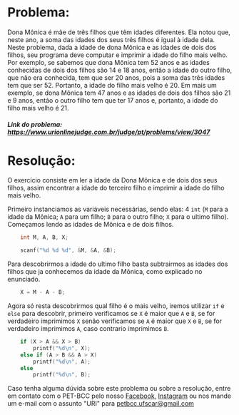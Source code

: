 # Problema:
Dona Mônica é mãe de três filhos que têm idades diferentes. Ela notou que, neste ano, a soma das idades dos seus três filhos é igual à idade dela. Neste problema, dada a idade de dona Mônica e as idades de dois dos filhos, seu programa deve computar e imprimir a idade do filho mais velho. Por exemplo, se sabemos que dona Mônica tem 52 anos e as idades conhecidas de dois dos filhos são 14 e 18 anos, então a idade do outro filho, que não era conhecida, tem que ser 20 anos, pois a soma das três idades tem que ser 52. Portanto, a idade do filho mais velho é 20. Em mais um exemplo, se dona Mônica tem 47 anos e as idades de dois dos filhos são 21 e 9 anos, então o outro filho tem que ter 17 anos e, portanto, a idade do filho mais velho é 21.

##### Link do problema: https://www.urionlinejudge.com.br/judge/pt/problems/view/3047
 
# Resolução:

O exercício consiste em ler a idade da Dona Mônica e de dois dos seus filhos, assim encontrar a idade do terceiro filho e imprimir a idade do filho mais velho.


Primeiro instanciamos as variáveis necessárias, sendo elas: 4 `int` (`M` para a idade da Mônica; `A` para um filho; `B` para o outro filho; `X` para o ultimo filho).
Começamos lendo as idades de Mônica e de dois filhos.

```c
    int M, A, B, X;

    scanf("%d %d %d", &M, &A, &B);
```

Para descobrirmos a idade do ultimo filho basta subtrairmos as idades dos filhos que ja conhecemos da idade da Mônica, como explicado no enunciado.

```c
    X = M - A - B;
```

Agora só resta descobrirmos qual filho é o mais velho, iremos utilizar `if` e `else` para descobrir, primeiro verificamos se `X` é maior que `A` e `B`, se for verdadeiro imprimimos `X` senão verificamos se `A` é maior que `X` e `B`, se for verdadeiro imprimimos `A`, caso contrario imprimimos `B`.

```c
    if (X > A && X > B)
        printf("%d\n", X);
    else if (A > B && A > X)
        printf("%d\n", A);
    else
        printf("%d\n", B);
```

Caso tenha alguma dúvida sobre este problema ou sobre a resolução, entre em contato com o PET-BCC pelo nosso
[Facebook](https://www.facebook.com/petbcc/),
[Instagram](https://www.instagram.com/petbcc.ufscar/)
ou nos mande um e-mail com o assunto "URI" para  petbcc.ufscar@gmail.com
